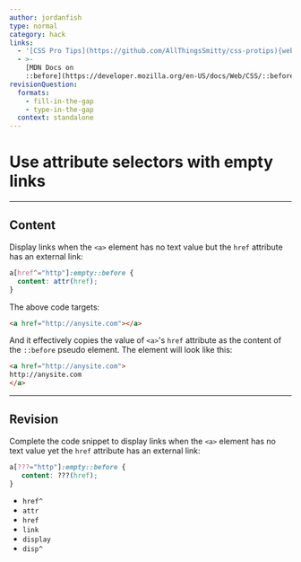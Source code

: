 ```yaml
---
author: jordanfish
type: normal
category: hack
links:
  - '[CSS Pro Tips](https://github.com/AllThingsSmitty/css-protips){website}'
  - >-
    [MDN Docs on
    ::before](https://developer.mozilla.org/en-US/docs/Web/CSS/::before){documentation}
revisionQuestion:
  formats:
    - fill-in-the-gap
    - type-in-the-gap
  context: standalone
---
```


# Use attribute selectors with empty links


---

## Content

Display links when the `<a>` element has no text value but the `href` attribute has an external link:

```css
a[href^="http"]:empty::before {
  content: attr(href);
}
```

The above code targets:

```html
<a href="http://anysite.com"></a>
```

And it effectively copies the value of `<a>`'s `href` attribute as the content of the `::before` pseudo element. The element will look like this:

```html
<a href="http://anysite.com">
http://anysite.com
</a>
```


---

## Revision

Complete the code snippet to display links when the `<a>` element has no text value yet the `href` attribute has an external link:

```css
a[???="http"]:empty::before {
   content: ???(href);
}
```

- `href^`
- `attr`
- `href`
- `link`
- `display`
- `disp^`
